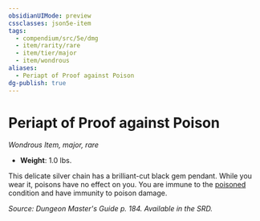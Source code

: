 ```yaml
---
obsidianUIMode: preview
cssclasses: json5e-item
tags:
  - compendium/src/5e/dmg
  - item/rarity/rare
  - item/tier/major
  - item/wondrous
aliases:
  - Periapt of Proof against Poison
dg-publish: true
---
```

# Periapt of Proof against Poison
*Wondrous Item, major, rare*  

- **Weight**: 1.0 lbs.

This delicate silver chain has a brilliant-cut black gem pendant. While you wear it, poisons have no effect on you. You are immune to the [poisoned](/3-Mechanics/CLI/rules/conditions.md#poisoned) condition and have immunity to poison damage.

*Source: Dungeon Master's Guide p. 184. Available in the SRD.*